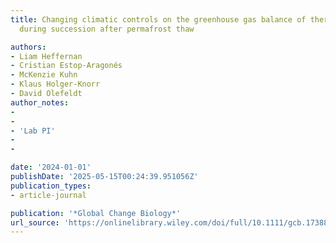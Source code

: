 ```yaml
---
title: Changing climatic controls on the greenhouse gas balance of thermokarst bogs
  during succession after permafrost thaw

authors:
- Liam Heffernan
- Cristian Estop-Aragonés
- McKenzie Kuhn
- Klaus Holger-Knorr
- David Olefeldt
author_notes:
- 
- 
- 'Lab PI'
-
- 

date: '2024-01-01'
publishDate: '2025-05-15T00:24:39.951056Z'
publication_types:
- article-journal

publication: '*Global Change Biology*'
url_source: 'https://onlinelibrary.wiley.com/doi/full/10.1111/gcb.17388'
---
```


